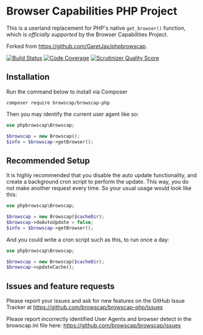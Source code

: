 Browser Capabilities PHP Project
================================

This is a userland replacement for PHP's native `get_browser()` function, which is _officially supported_ by the Browser Capabilities Project.

Forked from https://github.com/GaretJax/phpbrowscap.

[![Build Status](https://secure.travis-ci.org/browscap/browscap-php.png?branch=master)](http://travis-ci.org/browsecap/browscap-php) [![Code Coverage](https://scrutinizer-ci.com/g/browscap/browscap-php/badges/coverage.png?s=61cb32ca83d2053ed9b140690b6e18dfa00e4639)](https://scrutinizer-ci.com/g/browscap/browscap-php/) [![Scrutinizer Quality Score](https://scrutinizer-ci.com/g/browscap/browscap-php/badges/quality-score.png?s=db1cc1699b1cb6ac6ae46754ef9612217eba5526)](https://scrutinizer-ci.com/g/browscap/browscap-php/)

Installation
------------

Run the command below to install via Composer

```shell
composer require browscap/browscap-php
```

Then you may identify the current user agent like so:

```php
use phpbrowscap\Browscap;

$browscap = new Browscap();
$info = $browscap->getBrowser();
```

Recommended Setup
-----------------

It is highly recommended that you disable the auto update functionality, and create a background cron script to perform the update. This way, you do not make another request every time. So your usual usage would look like this:

```php
use phpbrowscap\Browscap;

$browscap = new Browscap($cacheDir);
$browscap->doAutoUpdate = false;
$info = $browscap->getBrowser();
```

And you could write a cron script such as this, to run once a day:

```php
use phpbrowscap\Browscap;

$browscap = new Browscap($cacheDir);
$browscap->updateCache();
```

Issues and feature requests
---------------------------

Please report your issues and ask for new features on the GitHub Issue Tracker
at https://github.com/browscap/browscap-php/issues

Please report incorrectly identified User Agents and browser detect in the browscap.ini
file here: https://github.com/browscap/browscap/issues
